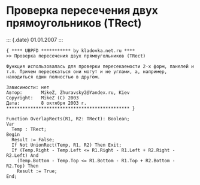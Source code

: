 Проверка пересечения двух прямоугольников (TRect)
=================================================

::: {.date}
01.01.2007
:::

     
    { **** UBPFD *********** by kladovka.net.ru ****
    >> Проверка пересечения двух прямоугольников (TRect)
     
    Функция использовалась для проверки пересекаемости 2-х форм, панелей и т.п. Причем пересекаться они могут и не углами, а, например, находиться один полностью в другом.
     
    Зависимости: нет
    Автор:       MikeZ, Zhuravsky2@Yandex.ru, Kiev
    Copyright:   MikeZ (C) 2003
    Дата:        8 октября 2003 г.
    ********************************************** }
     
    Function OverlapRects(R1, R2: TRect): Boolean;
    Var
      Temp : TRect;
    Begin
      Result := False;
      If Not UnionRect(Temp, R1, R2) Then Exit;
      If (Temp.Right - Temp.Left <= R1.Right - R1.Left + R2.Right - R2.Left) And
        (Temp.Bottom - Temp.Top <= R1.Bottom - R1.Top + R2.Bottom - R2.Top) Then
        Result := True;
    End;

